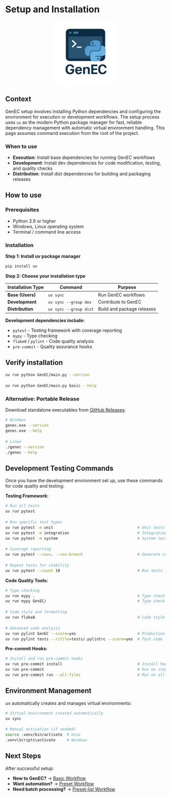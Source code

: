 # Setup and Installation

<div align="center">
  <img src="assets/logo/GenEC-logo-transparent.png" alt="GenEC Logo" width="200"/>
</div>

## Context

GenEC setup involves installing Python dependencies and configuring the environment for execution or development workflows. The setup process uses `uv` as the modern Python package manager for fast, reliable dependency management with automatic virtual environment handling. This page assumes command execution from the root of the project.

### When to use
- **Execution**: Install base dependencies for running GenEC workflows
- **Development**: Install dev dependencies for code modification, testing, and quality checks
- **Distribution**: Install dist dependencies for building and packaging releases

## How to use

### Prerequisites

- Python 3.9 or higher
- Windows, Linux operating system
- Terminal / command line access

### Installation

**Step 1: Install uv package manager**
```bash
pip install uv
```

**Step 2: Choose your installation type**

| Installation Type | Command | Purpose |
|------------------|---------|---------|
| **Base (Users)** | `uv sync` | Run GenEC workflows |
| **Development** | `uv sync --group dev` | Contribute to GenEC |
| **Distribution** | `uv sync --group dist` | Build and package releases |

**Development dependencies include:**
- `pytest` - Testing framework with coverage reporting
- `mypy` - Type checking
- `flake8` / `pylint` - Code quality analysis
- `pre-commit` - Quality assurance hooks


## Verify installation
```bash
uv run python GenEC/main.py --version

uv run python GenEC/main.py basic --help
```

### Alternative: Portable Release

Download standalone executables from [GitHub Releases](https://github.com/RemyKroese/GenEC/releases):
```bash
# Windows
genec.exe --version
genec.exe --help

# Linux
./genec --version
./genec --help
```

## Development Testing Commands

Once you have the development environment set up, use these commands for code quality and testing:

**Testing Framework:**
```bash
# Run all tests
uv run pytest

# Run specific test types
uv run pytest -m unit                                     # Unit tests only
uv run pytest -m integration                              # Integration tests only
uv run pytest -m system                                   # System tests only

# Coverage reporting
uv run pytest --cov=. --cov-branch                        # Generate coverage report

# Repeat tests for stability
uv run pytest --count 10                                  # Run tests 10 times
```

**Code Quality Tools:**
```bash
# Type checking
uv run mypy .                                             # Type check entire project
uv run mypy GenEC/                                        # Type check production code only

# Code style and formatting
uv run flake8                                             # Code style checking

# Advanced code analysis
uv run pylint GenEC --score=yes                           # Production code linting (strict)
uv run pylint tests --rcfile=tests/.pylintrc --score=yes  # Test code linting (relaxed)
```

**Pre-commit Hooks:**
```bash
# Install and run pre-commit hooks
uv run pre-commit install                                 # Install hooks (one-time)
uv run pre-commit                                         # Run on staged files
uv run pre-commit run --all-files                         # Run on all files
```

## Environment Management

uv automatically creates and manages virtual environments:
```bash
# Virtual environment created automatically
uv sync

# Manual activation (if needed)
source .venv/bin/activate  # Unix
.venv\Scripts\activate     # Windows
```
## Next Steps

After successful setup:
- **New to GenEC?** → [Basic Workflow](workflows/basic.md)
- **Want automation?** → [Preset Workflow](workflows/preset.md)
- **Need batch processing?** → [Preset-list Workflow](workflows/preset-list.md)
